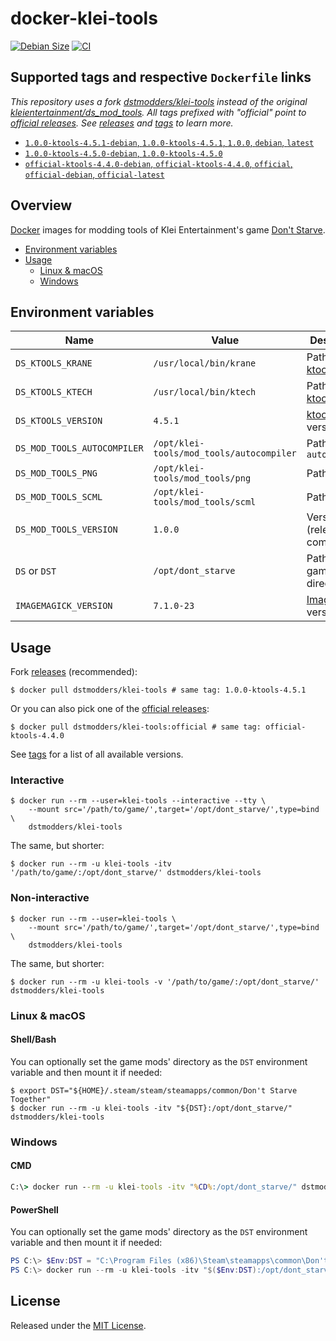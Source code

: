 # docker-klei-tools

[![Debian Size](https://img.shields.io/docker/image-size/dstmodders/klei-tools/debian?label=debian%20size)](https://hub.docker.com/r/dstmodders/klei-tools)
[![CI](https://img.shields.io/github/workflow/status/dstmodders/docker-klei-tools/CI?label=ci)](https://github.com/dstmodders/docker-klei-tools/actions/workflows/ci.yml)

## Supported tags and respective `Dockerfile` links

_This repository uses a fork [dstmodders/klei-tools][] instead of the original
[kleientertainment/ds_mod_tools][]. All tags prefixed with "official" point to
[official releases][]. See [releases][] and [tags][] to learn more._

- [`1.0.0-ktools-4.5.1-debian`, `1.0.0-ktools-4.5.1`, `1.0.0`, `debian`, `latest`](https://github.com/dstmodders/docker-klei-tools/blob/559911940ee0d71ddac0f9d0ab665ca9667103cf/latest/debian/Dockerfile)
- [`1.0.0-ktools-4.5.0-debian`, `1.0.0-ktools-4.5.0`](https://github.com/dstmodders/docker-klei-tools/blob/4d1d19aa55df22515a280acb9126c7fa988cc072/latest/debian/Dockerfile)
- [`official-ktools-4.4.0-debian`, `official-ktools-4.4.0`, `official`, `official-debian`, `official-latest`](https://github.com/dstmodders/docker-klei-tools/blob/559911940ee0d71ddac0f9d0ab665ca9667103cf/official/debian/Dockerfile)

## Overview

[Docker][] images for modding tools of Klei Entertainment's game
[Don't Starve][].

- [Environment variables](#environment-variables)
- [Usage](#usage)
  - [Linux & macOS](#linux--macos)
  - [Windows](#windows)

## Environment variables

| Name                        | Value                                    | Description                 |
| --------------------------- | ---------------------------------------- | --------------------------- |
| `DS_KTOOLS_KRANE`           | `/usr/local/bin/krane`                   | Path to [ktools][] `krane`  |
| `DS_KTOOLS_KTECH`           | `/usr/local/bin/ktech`                   | Path to [ktools][] `ktech`  |
| `DS_KTOOLS_VERSION`         | `4.5.1`                                  | [ktools][] version          |
| `DS_MOD_TOOLS_AUTOCOMPILER` | `/opt/klei-tools/mod_tools/autocompiler` | Path to `autocompiler`      |
| `DS_MOD_TOOLS_PNG`          | `/opt/klei-tools/mod_tools/png`          | Path to `png`               |
| `DS_MOD_TOOLS_SCML`         | `/opt/klei-tools/mod_tools/scml`         | Path to `scml`              |
| `DS_MOD_TOOLS_VERSION`      | `1.0.0`                                  | Version (release or commit) |
| `DS` or `DST`               | `/opt/dont_starve`                       | Path to the game directory  |
| `IMAGEMAGICK_VERSION`       | `7.1.0-23`                               | [ImageMagick][] version     |

## Usage

Fork [releases][] (recommended):

```shell
$ docker pull dstmodders/klei-tools # same tag: 1.0.0-ktools-4.5.1
```

Or you can also pick one of the [official releases][]:

```shell
$ docker pull dstmodders/klei-tools:official # same tag: official-ktools-4.4.0
```

See [tags][] for a list of all available versions.

### Interactive

```shell
$ docker run --rm --user=klei-tools --interactive --tty \
    --mount src='/path/to/game/',target='/opt/dont_starve/',type=bind \
    dstmodders/klei-tools
```

The same, but shorter:

```shell
$ docker run --rm -u klei-tools -itv '/path/to/game/:/opt/dont_starve/' dstmodders/klei-tools
```

### Non-interactive

```shell
$ docker run --rm --user=klei-tools \
    --mount src='/path/to/game/',target='/opt/dont_starve/',type=bind \
    dstmodders/klei-tools
```

The same, but shorter:

```shell
$ docker run --rm -u klei-tools -v '/path/to/game/:/opt/dont_starve/' dstmodders/klei-tools
```

### Linux & macOS

#### Shell/Bash

You can optionally set the game mods' directory as the `DST` environment
variable and then mount it if needed:

```shell
$ export DST="${HOME}/.steam/steam/steamapps/common/Don't Starve Together"
$ docker run --rm -u klei-tools -itv "${DST}:/opt/dont_starve/" dstmodders/klei-tools
```

### Windows

#### CMD

```cmd
C:\> docker run --rm -u klei-tools -itv "%CD%:/opt/dont_starve/" dstmodders/klei-tools
```

#### PowerShell

You can optionally set the game mods' directory as the `DST` environment
variable and then mount it if needed:

```powershell
PS C:\> $Env:DST = "C:\Program Files (x86)\Steam\steamapps\common\Don't Starve Together"
PS C:\> docker run --rm -u klei-tools -itv "$($Env:DST):/opt/dont_starve/" dstmodders/klei-tools
```

## License

Released under the [MIT License](https://opensource.org/licenses/MIT).

[docker]: https://www.docker.com/
[don't starve]: https://www.klei.com/games/dont-starve
[dstmodders/klei-tools]: https://github.com/dstmodders/klei-tools
[imagemagick]: https://imagemagick.org/index.php
[kleientertainment/ds_mod_tools]: https://github.com/kleientertainment/ds_mod_tools
[ktools]: https://github.com/dstmodders/ktools
[official releases]: https://github.com/kleientertainment/ds_mod_tools/releases
[releases]: https://github.com/dstmodders/klei-tools/releases
[tags]: https://hub.docker.com/r/dstmodders/klei-tools/tags
